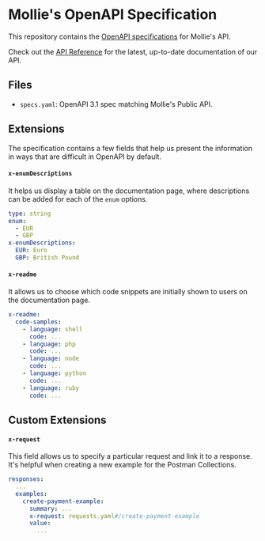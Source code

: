 # Mollie's OpenAPI Specification
This repository contains the [OpenAPI specifications](https://www.openapis.org/) for Mollie's API.

Check out the [API Reference](https://docs.mollie.com/reference/overview) for the latest, up-to-date documentation of our API.

## Files
- `specs.yaml`: OpenAPI 3.1 spec matching Mollie's Public API.

## Extensions
The specification contains a few fields that help us present the information in ways that are difficult in OpenAPI by default.

#### `x-enumDescriptions`
It helps us display a table on the documentation page, where descriptions can be added for each of the `enum` options.

```yaml
type: string
enum:
  - EUR
  - GBP
x-enumDescriptions:
  EUR: Euro
  GBP: British Pound
```

#### `x-readme`
It allows us to choose which code snippets are initially shown to users on the documentation page.

```yaml
x-readme:
  code-samples:
    - language: shell
      code: ...
    - language: php
      code: ...
    - language: node
      code: ...
    - language: python
      code: ...
    - language: ruby
      code: ...
```

## Custom Extensions
#### `x-request`
This field allows us to specify a particular request and link it to a response. It's helpful when creating a new example for the Postman Collections.

```yaml
responses:
  ...
  examples:
    create-payment-example:
      summary: ...
      x-request: requests.yaml#/create-payment-example
      value:
        ...
```
